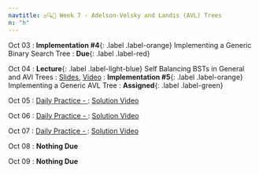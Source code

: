 ```yaml
---
navtitle: ⚖️🔍🌳 Week 7 - Adelson-Velsky and Landis (AVL) Trees
n: "h"
---
```


Oct 03
: **Implementation #4**{: .label .label-orange} Implementing a Generic Binary Search Tree
    : **Due**{: .label .label-red}

Oct 04
: **Lecture**{: .label .label-light-blue} Self Balancing BSTs in General and AVl Trees
    : [Slides](), [Video]()
: **Implementation #5**{: .label .label-orange} Implementing a Generic AVL Tree
    : **Assigned**{: .label .label-green}

Oct 05
: [Daily Practice - ](https://leetcode.com/problems/)
    : [Solution Video]()

Oct 06
: [Daily Practice - ](https://leetcode.com/problems/)
    : [Solution Video]()

Oct 07
: [Daily Practice - ](https://leetcode.com/problems/)
    : [Solution Video]()

Oct 08
: **Nothing Due**

Oct 09
: **Nothing Due**

